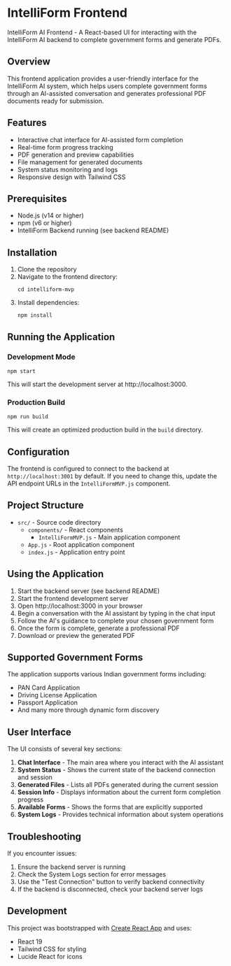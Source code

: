 # IntelliForm Frontend

IntelliForm AI Frontend - A React-based UI for interacting with the IntelliForm AI backend to complete government forms and generate PDFs.

## Overview

This frontend application provides a user-friendly interface for the IntelliForm AI system, which helps users complete government forms through an AI-assisted conversation and generates professional PDF documents ready for submission.

## Features

- Interactive chat interface for AI-assisted form completion
- Real-time form progress tracking
- PDF generation and preview capabilities
- File management for generated documents
- System status monitoring and logs
- Responsive design with Tailwind CSS

## Prerequisites

- Node.js (v14 or higher)
- npm (v6 or higher)
- IntelliForm Backend running (see backend README)

## Installation

1. Clone the repository
2. Navigate to the frontend directory:
   ```
   cd intelliform-mvp
   ```
3. Install dependencies:
   ```
   npm install
   ```

## Running the Application

### Development Mode

```
npm start
```

This will start the development server at http://localhost:3000.

### Production Build

```
npm run build
```

This will create an optimized production build in the `build` directory.

## Configuration

The frontend is configured to connect to the backend at `http://localhost:3001` by default. If you need to change this, update the API endpoint URLs in the `IntelliFormMVP.js` component.

## Project Structure

- `src/` - Source code directory
  - `components/` - React components
    - `IntelliFormMVP.js` - Main application component
  - `App.js` - Root application component
  - `index.js` - Application entry point

## Using the Application

1. Start the backend server (see backend README)
2. Start the frontend development server
3. Open http://localhost:3000 in your browser
4. Begin a conversation with the AI assistant by typing in the chat input
5. Follow the AI's guidance to complete your chosen government form
6. Once the form is complete, generate a professional PDF
7. Download or preview the generated PDF

## Supported Government Forms

The application supports various Indian government forms including:
- PAN Card Application
- Driving License Application
- Passport Application
- And many more through dynamic form discovery

## User Interface

The UI consists of several key sections:

1. **Chat Interface** - The main area where you interact with the AI assistant
2. **System Status** - Shows the current state of the backend connection and session
3. **Generated Files** - Lists all PDFs generated during the current session
4. **Session Info** - Displays information about the current form completion progress
5. **Available Forms** - Shows the forms that are explicitly supported
6. **System Logs** - Provides technical information about system operations

## Troubleshooting

If you encounter issues:

1. Ensure the backend server is running
2. Check the System Logs section for error messages
3. Use the "Test Connection" button to verify backend connectivity
4. If the backend is disconnected, check your backend server logs

## Development

This project was bootstrapped with [Create React App](https://github.com/facebook/create-react-app) and uses:
- React 19
- Tailwind CSS for styling
- Lucide React for icons
